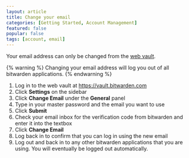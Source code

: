 ```yaml
---
layout: article
title: Change your email
categories: [Getting Started, Account Management]
featured: false
popular: false
tags: [account, email]
---
```


Your email address can only be changed from the [web vault](https://vault.bitwarden.com).

{% warning %}
Changing your email address will log you out of all bitwarden applications.
{% endwarning %}

1. Log in to the web vault at <https://vault.bitwarden.com>
2. Click **Settings** on the sidebar 
3. Click **Change Email** under the **General** panel
4. Type in your master password and the email you want to use
5. Click **Submit**
6. Check your email inbox for the verification code from bitwarden and enter it into the textbox
7. Click **Change Email**
8. Log back in to confirm that you can log in using the new email
9. Log out and back in to any other bitwarden applications that you are using. You will eventually be logged out automatically.
